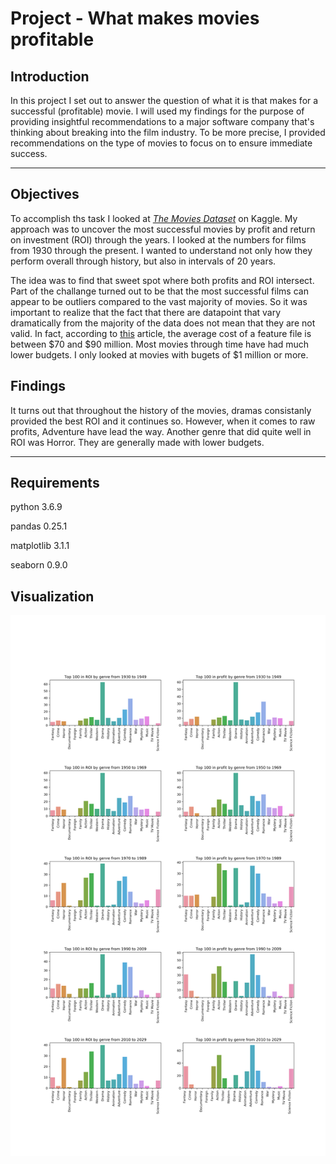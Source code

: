 # Project - What makes movies profitable 

## Introduction

In this project I set out to answer the question of what it is that makes for a successful (profitable) movie. I will used my findings for the purpose of providing insightful recommendations to a major software company that's thinking about breaking into the film industry. To be more precise, I provided recommendations on the type of movies to focus on to ensure immediate success.
___

## Objectives

To accomplish ths task I looked at [<i>The Movies Dataset</i>](https://www.kaggle.com/rounakbanik/the-movies-dataset) on Kaggle. My approach was to uncover the most successful movies by profit and return on investment (ROI) through the years. I looked at the numbers for films from 1930 through the present. I wanted to understand not only how they perform overall through history, but also in intervals of 20 years. 

The idea was to find that sweet spot where both profits and ROI intersect. Part of the challange turned out to be that the most successful films can appear to be outliers compared to the vast majority of movies. So it was important to realize that the fact that there are datapoint that vary dramatically from the majority of the data does not mean that they are not valid. In fact, according to [this](https://parlaystudios.com/blog/feature-film-budget-breakdown/) article, the average cost of a feature file is between $70 and $90 million. Most movies through time have had much lower budgets. I only looked at movies with bugets of $1 million or more.

## Findings

It turns out that throughout the history of the movies, dramas consistanly provided the best ROI and it continues so. However, when it comes to raw profits, Adventure have lead the way. Another genre that did quite well in ROI was Horror. They are generally made with lower budgets.

___

## Requirements

python 3.6.9

pandas 0.25.1

matplotlib 3.1.1

seaborn 0.9.0

## Visualization

![](images/Top%20100%20in%20a%2020%20year%20span.png)
